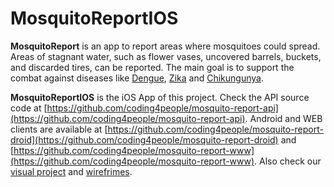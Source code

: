 # MosquitoReportIOS

**MosquitoReport** is an app to report areas where mosquitoes could spread. Areas of stagnant water, such as flower vases, uncovered barrels, buckets, and discarded tires, can be reported. The main goal is to support the combat against diseases like [Dengue](https://en.wikipedia.org/wiki/Dengue_fever), [Zika](https://en.wikipedia.org/wiki/Zika_fever) and [Chikungunya](https://en.wikipedia.org/wiki/Chikungunya).

**MosquitoReportIOS** is the iOS App of this project. Check the API source code at [https://github.com/coding4people/mosquito-report-api](https://github.com/coding4people/mosquito-report-api). Android and WEB clients are available at [https://github.com/coding4people/mosquito-report-droid](https://github.com/coding4people/mosquito-report-droid) and [https://github.com/coding4people/mosquito-report-www](https://github.com/coding4people/mosquito-report-www). Also check our [visual project](https://s3.amazonaws.com/coding4people.com/mosquito.report/mosquito.report.visual.png) and [wirefrimes](https://s3.amazonaws.com/coding4people.com/mosquito.report/mosquito.report.wireframe.png).


